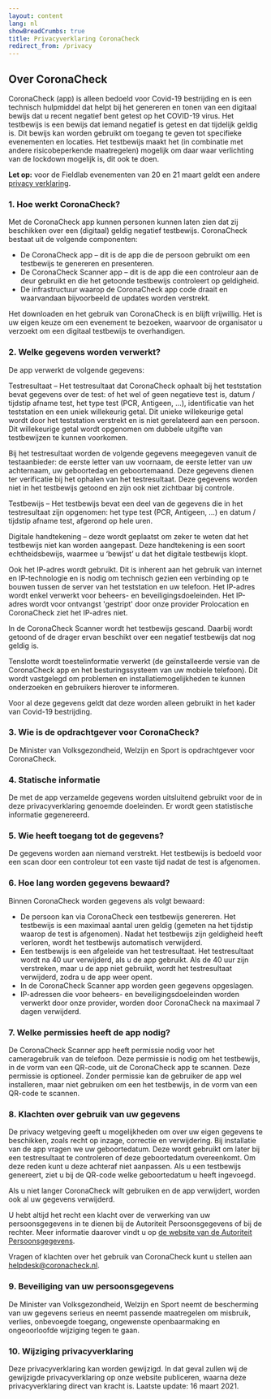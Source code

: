 ```yaml
---
layout: content
lang: nl
showBreadCrumbs: true
title: Privacyverklaring CoronaCheck
redirect_from: /privacy
---
```

## Over CoronaCheck

CoronaCheck (app) is alleen bedoeld voor Covid-19 bestrijding en is een technisch hulpmiddel dat helpt bij het genereren en tonen van een digitaal bewijs dat u recent negatief bent getest op het COVID-19 virus. Het testbewijs is een bewijs dat iemand negatief is getest en dat tijdelijk geldig is. Dit bewijs kan worden gebruikt om toegang te geven tot specifieke evenementen en locaties. Het testbewijs maakt het (in combinatie met andere risicobeperkende maatregelen) mogelijk om daar waar verlichting van de lockdown mogelijk is, dit ook te doen.

**Let op:** voor de Fieldlab evenementen van 20 en 21 maart geldt een andere <a href="/nl/privacy-fieldlab">privacy verklaring</a>.

### 1. Hoe werkt CoronaCheck?

Met de CoronaCheck app kunnen personen kunnen laten zien dat zij beschikken over een (digitaal) geldig negatief testbewijs. CoronaCheck bestaat uit de volgende componenten:

- De CoronaCheck app – dit is de app die de persoon gebruikt om een testbewijs te genereren en presenteren.
- De CoronaCheck Scanner app – dit is de app die een controleur aan de deur gebruikt en die het getoonde testbewijs controleert op geldigheid.
- De infrastructuur waarop de CoronaCheck app code draait en waarvandaan bijvoorbeeld de updates worden verstrekt.

Het downloaden en het gebruik van CoronaCheck is en blijft vrijwillig. Het is uw eigen keuze om een evenement te bezoeken, waarvoor de organisator u verzoekt om een digitaal testbewijs te overhandigen. 

### 2. Welke gegevens worden verwerkt? 

De app verwerkt de volgende gegevens:

Testresultaat – Het testresultaat dat CoronaCheck ophaalt bij het teststation bevat gegevens over de test: of het wel of geen negatieve test is, datum / tijdstip afname test, het type test (PCR, Antigeen, …), identificatie van het teststation en een uniek willekeurig getal. Dit unieke willekeurige getal wordt door het teststation verstrekt en is niet gerelateerd aan een persoon. Dit willekeurige getal wordt opgenomen om dubbele uitgifte van testbewijzen te kunnen voorkomen.

Bij het testresultaat worden de volgende gegevens meegegeven vanuit de testaanbieder: de eerste letter van uw voornaam, de eerste letter van uw achternaam, uw geboortedag en geboortemaand. Deze gegevens dienen ter verificatie bij het ophalen van het testresultaat. Deze gegevens worden niet in het testbewijs getoond en zijn ook niet zichtbaar bij controle.

Testbewijs – Het testbewijs bevat een deel van de gegevens die in het testresultaat zijn opgenomen: het type test (PCR, Antigeen, …) en datum / tijdstip afname test, afgerond op hele uren.

Digitale handtekening – deze wordt geplaatst om zeker te weten dat het testbewijs niet kan worden aangepast. Deze handtekening is een soort echtheidsbewijs, waarmee u ‘bewijst’ u dat het digitale testbewijs klopt.

Ook het IP-adres wordt gebruikt. Dit is inherent aan het gebruik van internet en IP-technologie en is nodig om technisch gezien een verbinding op te bouwen tussen de server van het teststation en uw telefoon. Het IP-adres wordt enkel verwerkt voor beheers- en beveiligingsdoeleinden. Het IP-adres wordt voor ontvangst 'gestript' door onze provider Prolocation en CoronaCheck ziet het IP-adres niet.

In de CoronaCheck Scanner wordt het testbewijs gescand. Daarbij wordt getoond of de drager ervan beschikt over een negatief testbewijs dat nog geldig is. 

Tenslotte wordt toestelinformatie verwerkt (de geïnstalleerde versie van de CoronaCheck app en het besturingssysteem van uw mobiele telefoon). Dit wordt vastgelegd om problemen en installatiemogelijkheden te kunnen onderzoeken en gebruikers hierover te informeren.

Voor al deze gegevens geldt dat deze worden alleen gebruikt in het kader van Covid-19 bestrijding.

### 3. Wie is de opdrachtgever voor CoronaCheck?

De Minister van Volksgezondheid, Welzijn en Sport is opdrachtgever voor CoronaCheck.

### 4. Statische informatie

De met de app verzamelde gegevens worden uitsluitend gebruikt voor de in deze privacyverklaring genoemde doeleinden. Er wordt geen statistische informatie gegenereerd.

### 5. Wie heeft toegang tot de gegevens?

De gegevens worden aan niemand verstrekt. Het testbewijs is bedoeld voor een scan door een controleur tot een vaste tijd nadat de test is afgenomen.

### 6. Hoe lang worden gegevens bewaard?

Binnen CoronaCheck worden gegevens als volgt bewaard:

- De persoon kan via CoronaCheck een testbewijs genereren. Het testbewijs is een maximaal aantal uren geldig (gemeten na het tijdstip waarop de test is afgenomen). Nadat het testbewijs zijn geldigheid heeft verloren, wordt het testbewijs automatisch verwijderd.
- Een testbewijs is een afgeleide van het testresultaat. Het testresultaat wordt na 40 uur verwijderd, als u de app gebruikt. Als de 40 uur zijn verstreken, maar u de app niet gebruikt, wordt het testresultaat verwijderd, zodra u de app weer opent.
- In de CoronaCheck Scanner app worden geen gegevens opgeslagen.
- IP-adressen die voor beheers- en beveiligingsdoeleinden worden verwerkt door onze provider, worden door CoronaCheck na maximaal 7 dagen verwijderd.

### 7. Welke permissies heeft de app nodig?

De CoronaCheck Scanner app heeft permissie nodig voor het cameragebruik van de telefoon. Deze permissie is nodig om het testbewijs, in de vorm van een QR-code, uit de CoronaCheck app te scannen. Deze permissie is optioneel. Zonder permissie kan de gebruiker de app wel installeren, maar niet gebruiken om een het testbewijs, in de vorm van een QR-code te scannen.

### 8. Klachten over gebruik van uw gegevens

De privacy wetgeving geeft u mogelijkheden om over uw eigen gegevens te beschikken, zoals recht op inzage, correctie en verwijdering. Bij installatie van de app vragen we uw geboortedatum. Deze wordt gebruikt om later bij een testresultaat te controleren of deze geboortedatum overeenkomt. Om deze reden kunt u deze achteraf niet aanpassen. Als u een testbewijs genereert, ziet u bij de QR-code welke geboortedatum u heeft ingevoegd. 

Als u niet langer CoronaCheck wilt gebruiken en de app verwijdert, worden ook al uw gegevens verwijderd.

U hebt altijd het recht een klacht over de verwerking van uw persoonsgegevens in te dienen bij de Autoriteit Persoonsgegevens of bij de rechter. Meer informatie daarover vindt u op [de website van de Autoriteit Persoonsgegevens](https://autoriteitpersoonsgegevens.nl/nl/zelf-doen/gebruik-uw-privacyrechten/klacht-melden-bij-de-ap). 

Vragen of klachten over het gebruik van CoronaCheck kunt u stellen aan [helpdesk@coronacheck.nl](mailto:helpdesk@coronacheck.nl). 

### 9. Beveiliging van uw persoonsgegevens

De Minister van Volksgezondheid, Welzijn en Sport neemt de bescherming van uw gegevens serieus en neemt passende maatregelen om misbruik, verlies, onbevoegde toegang, ongewenste openbaarmaking en ongeoorloofde wijziging tegen te gaan.

### 10. Wijziging privacyverklaring

Deze privacyverklaring kan worden gewijzigd. In dat geval zullen wij de gewijzigde privacyverklaring op onze  website publiceren, waarna deze privacyverklaring direct van kracht is. Laatste update: 16 maart 2021.
